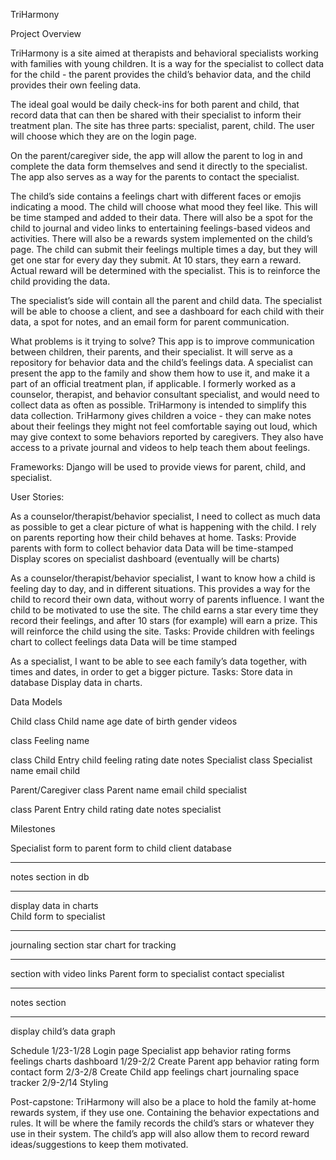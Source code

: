 TriHarmony

Project Overview

TriHarmony is a site aimed at therapists and behavioral specialists working with families with young children. It is a way for the specialist to collect data for the child - the parent provides the child’s behavior data, and the child provides their own feeling data. 

The ideal goal would be daily check-ins for both parent and child, that record data that can then be shared with their specialist to inform their treatment plan. The site has three parts: specialist, parent, child. The user will choose which they are on the login page. 

On the parent/caregiver side, the app will allow the parent to log in and complete the data form themselves and send it directly to the specialist. The app also serves as a way for the parents to contact the specialist. 

The child’s side contains a feelings chart with different faces or emojis indicating a mood. The child will choose what mood they feel like. This will be time stamped and added to their data. There will also be a spot for the child to journal and video links to entertaining feelings-based videos and activities. There will also be a rewards system implemented on the child’s page. The child can submit their feelings multiple times a day, but they will get one  star for every day they submit. At 10 stars, they earn a reward. Actual reward will be determined with the specialist. This is to reinforce the child providing the data.

The specialist’s side will contain all the parent and child data. The specialist will be able to choose a client, and see a dashboard for each child with their data, a spot for notes, and an email form for parent communication.

What problems is it trying to solve?
This app is to improve communication between children, their parents, and their specialist. It will serve as a repository for behavior data and the child’s feelings data. A specialist can present the app to the family and show them how to use it, and make it a part of an official treatment plan, if applicable.
I formerly worked as a counselor, therapist, and behavior consultant specialist, and would need to collect data as often as possible. TriHarmony is intended to simplify this data collection.
TriHarmony gives children a voice - they can make notes about their feelings they might not feel comfortable saying out loud, which may give context to some behaviors reported by caregivers. They also have access to a private journal and videos to help teach them about feelings.

Frameworks:
	Django will be used to provide views for parent, child, and specialist.

User Stories:

As a counselor/therapist/behavior specialist, I need to collect as much data as possible to get a clear picture of what is happening with the child. I rely on parents reporting how their child behaves at home. 
Tasks:
Provide parents with form to collect behavior data
Data will be time-stamped
Display scores on specialist dashboard (eventually will be charts)

As a counselor/therapist/behavior specialist, I want to know how a child is feeling day to day, and in different situations. This provides a way for the child to record their own data, without worry of parents influence. I want the child to be motivated to use the site. The child earns a star every time they record their feelings, and after 10 stars (for example) will earn a prize. This will reinforce the child using the site. 
Tasks:
Provide children with feelings chart to collect feelings data
Data will be time stamped

As a specialist, I want to be able to see each family’s data together, with times and dates, in order to get a bigger picture. 
Tasks:
Store data in database
Display data in charts.


Data Models

Child
class Child
name
age
date of birth
gender
videos

class Feeling
name

class Child Entry
child
feeling
rating
date
notes
Specialist
class Specialist
name
email
child


Parent/Caregiver
class Parent
name
email
child
specialist

class Parent Entry
child
rating
date
notes
specialist


Milestones

Specialist
form to parent
form to child
client database
_______________________

notes section in db

_______________________

display data in charts	
	Child
form to specialist


_____________________

journaling section
star chart for tracking
______________________

section with video links
Parent
form to specialist
	contact specialist

_______________________

notes section

_______________________

display child’s data graph


Schedule
1/23-1/28
Login page
Specialist app
	behavior rating forms
	feelings charts
	dashboard
1/29-2/2
Create Parent app
	behavior rating form
	contact form
2/3-2/8
Create Child app
	feelings chart
	journaling space
tracker
2/9-2/14
Styling

Post-capstone: 
TriHarmony will also be a place to hold the family at-home rewards system, if they use one. Containing the behavior expectations and rules. It will be where the family records the child’s stars or whatever they use in their system. The child’s app will also allow them to record reward ideas/suggestions to keep them motivated. 

